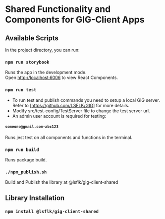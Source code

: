 # Shared Functionality and Components for GIG-Client Apps

## Available Scripts

In the project directory, you can run:

### `npm run storybook`

Runs the app in the development mode.\
Open [http://localhost:6006](http://localhost:6006) to view React Components.

### `npm run test`
* To run test and publish commands you need to setup a local GIG server.
Refer to [https://github.com/LSFLK/GIG] for more details.
* Modify src/test-config/TestServer file to change the test server url.
* An admin user account is required for testing: 
#### `someone@gmail.com-abc123`

Runs jest test on all components and functions in the terminal.

### `npm run build`

Runs package build.

### `./npm_publish.sh`

Build and Publish the library at @lsflk/gig-client-shared


## Library Installation

### `npm install @lsflk/gig-client-shared`
